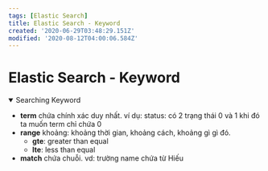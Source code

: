 ```yaml
---
tags: [Elastic Search]
title: Elastic Search - Keyword
created: '2020-06-29T03:48:29.151Z'
modified: '2020-08-12T04:00:06.584Z'
---
```


# Elastic Search - Keyword
<details open>
<summary>Searching Keyword</summary>
<markdown>

- __term__ chứa chính xác duy nhất. ví dụ: status: có 2 trạng thái 0 và 1 khi đó ta muốn term chỉ chứa 0
- __range__ khoảng: khoảng thời gian, khoảng cách, khoảng gì gì đó. 
  - __gte__: greater than equal
  - __lte__: less than equal
- __match__ chứa chuỗi. vd: trường name chứa từ Hiếu
</markdown>
</details>
